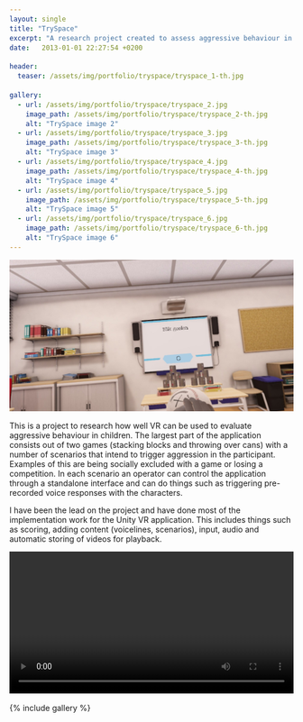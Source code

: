 ```yaml
---
layout: single
title: "TrySpace" 
excerpt: "A research project created to assess aggressive behaviour in children"
date:   2013-01-01 22:27:54 +0200

header:
  teaser: /assets/img/portfolio/tryspace/tryspace_1-th.jpg

gallery:
  - url: /assets/img/portfolio/tryspace/tryspace_2.jpg
    image_path: /assets/img/portfolio/tryspace/tryspace_2-th.jpg
    alt: "TrySpace image 2"
  - url: /assets/img/portfolio/tryspace/tryspace_3.jpg
    image_path: /assets/img/portfolio/tryspace/tryspace_3-th.jpg
    alt: "TrySpace image 3"
  - url: /assets/img/portfolio/tryspace/tryspace_4.jpg
    image_path: /assets/img/portfolio/tryspace/tryspace_4-th.jpg
    alt: "TrySpace image 4"
  - url: /assets/img/portfolio/tryspace/tryspace_5.jpg
    image_path: /assets/img/portfolio/tryspace/tryspace_5-th.jpg
    alt: "TrySpace image 5"
  - url: /assets/img/portfolio/tryspace/tryspace_6.jpg
    image_path: /assets/img/portfolio/tryspace/tryspace_6-th.jpg
    alt: "TrySpace image 6"
---
```


[![TrySpace header image](/assets/img/portfolio/tryspace/tryspace_1.jpg)](/assets/img/portfolio/tryspace/tryspace_1.jpg)

This is a project to research how well VR can be used to evaluate aggressive behaviour in children. The largest part of the application consists out of two games (stacking blocks and throwing over cans) with a number of scenarios that intend to trigger aggression in the participant. Examples of this are being socially excluded with a game or losing a competition. In each scenario an operator can control the application through a standalone interface and can do things such as triggering pre-recorded voice responses with the characters.

I have been the lead on the project and have done most of the implementation work for the Unity VR application. This includes things such as scoring, adding content (voicelines, scenarios), input, audio and automatic storing of videos for playback.

<video width="100%" height="auto" controls="controls">
  <source src="/assets/vids/throwingcans.mp4" type="video/mp4">
</video>

{% include gallery %}